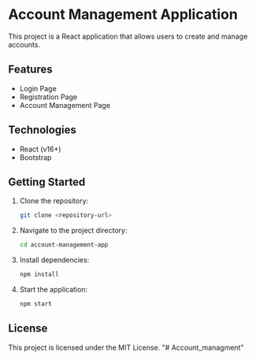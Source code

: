 # Account Management Application

This project is a React application that allows users to create and manage accounts.

## Features

- Login Page
- Registration Page
- Account Management Page

## Technologies

- React (v16+)
- Bootstrap

## Getting Started

1. Clone the repository:
    ```bash
    git clone <repository-url>
    ```

2. Navigate to the project directory:
    ```bash
    cd account-management-app
    ```

3. Install dependencies:
    ```bash
    npm install
    ```

4. Start the application:
    ```bash
    npm start
    ```

## License

This project is licensed under the MIT License.
"# Account_managment" 
